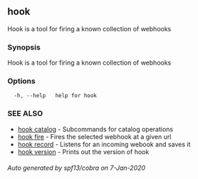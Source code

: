 ## hook

Hook is a tool for firing a known collection of webhooks

### Synopsis

Hook is a tool for firing a known collection of webhooks

### Options

```
  -h, --help   help for hook
```

### SEE ALSO

* [hook catalog](hook_catalog.md)	 - Subcommands for catalog operations
* [hook fire](hook_fire.md)	 - Fires the selected webhook at a given url
* [hook record](hook_record.md)	 - Listens for an incoming webook and saves it
* [hook version](hook_version.md)	 - Prints out the version of hook

###### Auto generated by spf13/cobra on 7-Jan-2020
